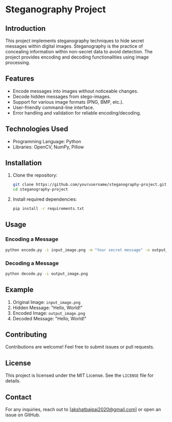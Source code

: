# Steganography Project

## Introduction
This project implements steganography techniques to hide secret messages within digital images. Steganography is the practice of concealing information within non-secret data to avoid detection. The project provides encoding and decoding functionalities using image processing.

## Features
- Encode messages into images without noticeable changes.
- Decode hidden messages from stego-images.
- Support for various image formats (PNG, BMP, etc.).
- User-friendly command-line interface.
- Error handling and validation for reliable encoding/decoding.

## Technologies Used
- Programming Language: Python
- Libraries: OpenCV, NumPy, Pillow

## Installation
1. Clone the repository:
   ```bash
   git clone https://github.com/yourusername/steganography-project.git
   cd steganography-project
   ```
2. Install required dependencies:
   ```bash
   pip install -r requirements.txt
   ```

## Usage
### Encoding a Message
```bash
python encode.py -i input_image.png -m "Your secret message" -o output_image.png
```

### Decoding a Message
```bash
python decode.py -i output_image.png
```

## Example
1. Original Image: `input_image.png`
2. Hidden Message: "Hello, World!"
3. Encoded Image: `output_image.png`
4. Decoded Message: "Hello, World!"

## Contributing
Contributions are welcome! Feel free to submit issues or pull requests.

## License
This project is licensed under the MIT License. See the `LICENSE` file for details.

## Contact
For any inquiries, reach out to [akshatbajpai2020@gmail.com] or open an issue on GitHub.

